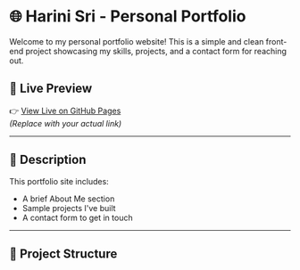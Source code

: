# 🌐 Harini Sri - Personal Portfolio

Welcome to my personal portfolio website! This is a simple and clean front-end project showcasing my skills, projects, and a contact form for reaching out.

## 🚀 Live Preview

👉 [View Live on GitHub Pages](https://yourusername.github.io/your-repo-name)  
*(Replace with your actual link)*

---

## 📄 Description

This portfolio site includes:

- A brief About Me section
- Sample projects I've built
- A contact form to get in touch

---

## 📁 Project Structure

